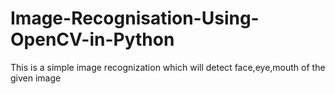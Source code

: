 # Image-Recognisation-Using-OpenCV-in-Python

This is a simple image recognization which will detect face,eye,mouth of the given image
